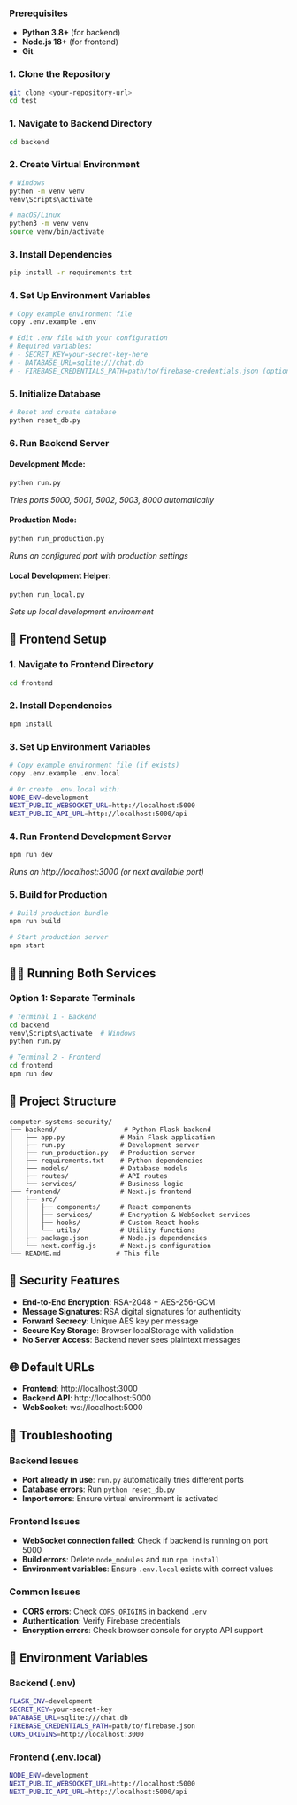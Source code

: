 
### Prerequisites
- **Python 3.8+** (for backend)
- **Node.js 18+** (for frontend)
- **Git**

### 1. Clone the Repository
```bash
git clone <your-repository-url>
cd test
```

### 1. Navigate to Backend Directory
```bash
cd backend
```

### 2. Create Virtual Environment
```bash
# Windows
python -m venv venv
venv\Scripts\activate

# macOS/Linux
python3 -m venv venv
source venv/bin/activate
```

### 3. Install Dependencies
```bash
pip install -r requirements.txt
```

### 4. Set Up Environment Variables
```bash
# Copy example environment file
copy .env.example .env

# Edit .env file with your configuration
# Required variables:
# - SECRET_KEY=your-secret-key-here
# - DATABASE_URL=sqlite:///chat.db
# - FIREBASE_CREDENTIALS_PATH=path/to/firebase-credentials.json (optional)
```

### 5. Initialize Database
```bash
# Reset and create database
python reset_db.py
```

### 6. Run Backend Server

#### Development Mode:
```bash
python run.py
```
*Tries ports 5000, 5001, 5002, 5003, 8000 automatically*

#### Production Mode:
```bash
python run_production.py
```
*Runs on configured port with production settings*

#### Local Development Helper:
```bash
python run_local.py
```
*Sets up local development environment*

## 🎨 Frontend Setup

### 1. Navigate to Frontend Directory
```bash
cd frontend
```

### 2. Install Dependencies
```bash
npm install
```

### 3. Set Up Environment Variables
```bash
# Copy example environment file (if exists)
copy .env.example .env.local

# Or create .env.local with:
NODE_ENV=development
NEXT_PUBLIC_WEBSOCKET_URL=http://localhost:5000
NEXT_PUBLIC_API_URL=http://localhost:5000/api
```

### 4. Run Frontend Development Server
```bash
npm run dev
```
*Runs on http://localhost:3000 (or next available port)*

### 5. Build for Production
```bash
# Build production bundle
npm run build

# Start production server
npm start
```

## 🏃‍♂️ Running Both Services

### Option 1: Separate Terminals
```bash
# Terminal 1 - Backend
cd backend
venv\Scripts\activate  # Windows
python run.py

# Terminal 2 - Frontend  
cd frontend
npm run dev
```

## 📁 Project Structure

```
computer-systems-security/
├── backend/                 # Python Flask backend
│   ├── app.py              # Main Flask application
│   ├── run.py              # Development server
│   ├── run_production.py   # Production server
│   ├── requirements.txt    # Python dependencies
│   ├── models/             # Database models
│   ├── routes/             # API routes
│   └── services/           # Business logic
├── frontend/               # Next.js frontend
│   ├── src/
│   │   ├── components/     # React components
│   │   ├── services/       # Encryption & WebSocket services
│   │   ├── hooks/          # Custom React hooks
│   │   └── utils/          # Utility functions
│   ├── package.json        # Node.js dependencies
│   └── next.config.js      # Next.js configuration
└── README.md              # This file
```

## 🔐 Security Features

- **End-to-End Encryption**: RSA-2048 + AES-256-GCM
- **Message Signatures**: RSA digital signatures for authenticity
- **Forward Secrecy**: Unique AES key per message
- **Secure Key Storage**: Browser localStorage with validation
- **No Server Access**: Backend never sees plaintext messages

## 🌐 Default URLs

- **Frontend**: http://localhost:3000
- **Backend API**: http://localhost:5000
- **WebSocket**: ws://localhost:5000


## 🚨 Troubleshooting

### Backend Issues
- **Port already in use**: `run.py` automatically tries different ports
- **Database errors**: Run `python reset_db.py`
- **Import errors**: Ensure virtual environment is activated

### Frontend Issues
- **WebSocket connection failed**: Check if backend is running on port 5000
- **Build errors**: Delete `node_modules` and run `npm install`
- **Environment variables**: Ensure `.env.local` exists with correct values

### Common Issues
- **CORS errors**: Check `CORS_ORIGINS` in backend `.env`
- **Authentication**: Verify Firebase credentials 
- **Encryption errors**: Check browser console for crypto API support

## 📝 Environment Variables

### Backend (.env)
```bash
FLASK_ENV=development
SECRET_KEY=your-secret-key
DATABASE_URL=sqlite:///chat.db
FIREBASE_CREDENTIALS_PATH=path/to/firebase.json
CORS_ORIGINS=http://localhost:3000
```

### Frontend (.env.local)
```bash
NODE_ENV=development
NEXT_PUBLIC_WEBSOCKET_URL=http://localhost:5000
NEXT_PUBLIC_API_URL=http://localhost:5000/api
```


